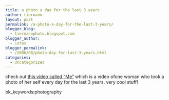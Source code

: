 ```yaml
---
title: a photo a day for the last 3 years
author: tiernano
layout: post
permalink: /a-photo-a-day-for-the-last-3-years/
blogger_blog:
  - tiernanophoto.blogspot.com
blogger_author:
  - Lotas
blogger_permalink:
  - /2006/08/photo-day-for-last-3-years.html
categories:
  - Uncategorized
---
```

check out [this video called &#8220;Me&#8221;][1] which is a video ofone woman who took a photo of her self every day for the last 3 years. very cool stuff!

bk_keywords:photography

 [1]: http://www.atomfilms.com/contentPlay/videoAutoPlay.jsp?id=me&refCode=&brand=filmmaker#
